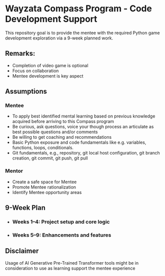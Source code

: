 # Wayzata Compass Program - Code Development Support

This repository goal is to provide the mentee with the required Python game development exploration via a 9-week planned work. 

## Remarks: 
- Completion of video game is optional
- Focus on collaboration
- Mentee development is key aspect
 

## Assumptions

### Mentee
- To apply best identified mental learning based on previous knowledge acquired before arriving to this Compass program
- Be curious, ask questions, voice your though process an articulate as best possible questions and/or comments
- Be willing to get coaching and recommendations
- Basic Python exposure and code fundamentals like e.g. variables, functions, loops, conditionals.
- Git fundamentals, e.g., repository, git local host configuration, git branch creation, git commit, git push, git pull

### Mentor
- Create a safe space for Mentee
- Promote Mentee rationalization
- Identify Mentee opportunity areas

## 9-Week Plan

- ### Weeks 1–4: Project setup and core logic
- ### Weeks 5–9: Enhancements and features

## Disclaimer
Usage of AI Generative Pre-Trained Transformer tools might be in consideration to use as learning support the mentee experience